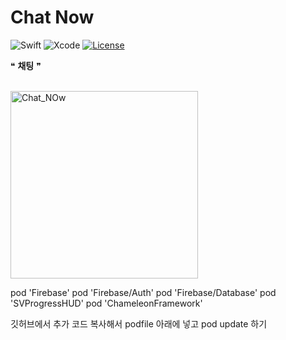 # Chat Now
![Swift](https://img.shields.io/badge/Swift-4.0-orange.svg?style=flat-square) ![Xcode](https://img.shields.io/badge/Xcode-9-blue.svg?longCache=true&style=flat-square) [![License](https://img.shields.io/badge/License-MIT-green.svg?longCache=true&style=flat-square)](https://github.com/caudatus/SeoJaeHyeong_iOS_School6/blob/master/LICENSE)

&#10077; **채팅** &#10078;

<br/>

<img src="/Img/Project/chat_now.gif" title="Chat_NOw" width="300px">

<br/>

pod 'Firebase'
pod 'Firebase/Auth'
pod 'Firebase/Database'
pod 'SVProgressHUD'
pod 'ChameleonFramework'

깃허브에서 추가 코드 복사해서 podfile 아래에 넣고
pod update 하기
